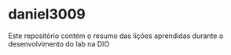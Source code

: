 # daniel3009
Este repositório contém o resumo das lições aprendidas durante o desenvolvimento do lab na DIO
